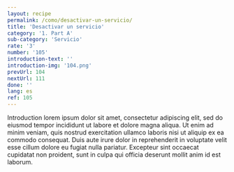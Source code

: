 ```yaml
---
layout: recipe
permalink: /como/desactivar-un-servicio/
title: 'Desactivar un servicio'
category: '1. Part A'
sub-category: 'Servicio'
rate: '3'
number: '105'
introduction-text: ''
introduction-img: '104.png'
prevUrl: 104
nextUrl: 111
done: ''
lang: es
ref: 105
---
```


Introduction lorem ipsum dolor sit amet, consectetur adipiscing elit, sed do eiusmod tempor incididunt ut labore et dolore magna aliqua. Ut enim ad minim veniam, quis nostrud exercitation ullamco laboris nisi ut aliquip ex ea commodo consequat. Duis aute irure dolor in reprehenderit in voluptate velit esse cillum dolore eu fugiat nulla pariatur. Excepteur sint occaecat cupidatat non proident, sunt in culpa qui officia deserunt mollit anim id est laborum.

